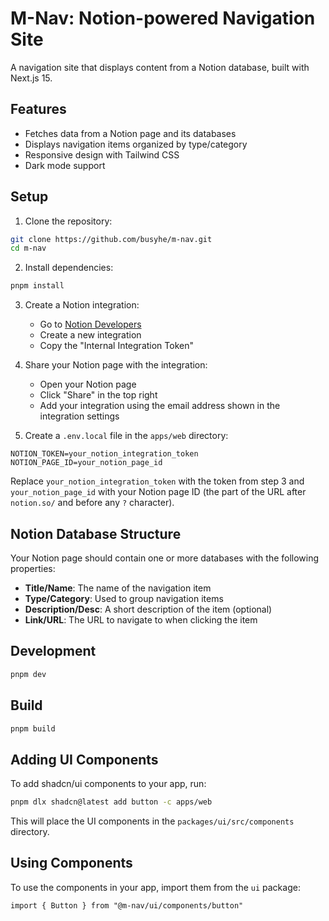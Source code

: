 # M-Nav: Notion-powered Navigation Site

A navigation site that displays content from a Notion database, built with Next.js 15.

## Features

- Fetches data from a Notion page and its databases
- Displays navigation items organized by type/category
- Responsive design with Tailwind CSS
- Dark mode support

## Setup

1. Clone the repository:

```bash
git clone https://github.com/busyhe/m-nav.git
cd m-nav
```

2. Install dependencies:

```bash
pnpm install
```

3. Create a Notion integration:
   - Go to [Notion Developers](https://www.notion.so/my-integrations)
   - Create a new integration
   - Copy the "Internal Integration Token"

4. Share your Notion page with the integration:
   - Open your Notion page
   - Click "Share" in the top right
   - Add your integration using the email address shown in the integration settings

5. Create a `.env.local` file in the `apps/web` directory:

```
NOTION_TOKEN=your_notion_integration_token
NOTION_PAGE_ID=your_notion_page_id
```

Replace `your_notion_integration_token` with the token from step 3 and `your_notion_page_id` with your Notion page ID (the part of the URL after `notion.so/` and before any `?` character).

## Notion Database Structure

Your Notion page should contain one or more databases with the following properties:

- **Title/Name**: The name of the navigation item
- **Type/Category**: Used to group navigation items
- **Description/Desc**: A short description of the item (optional)
- **Link/URL**: The URL to navigate to when clicking the item

## Development

```bash
pnpm dev
```

## Build

```bash
pnpm build
```

## Adding UI Components

To add shadcn/ui components to your app, run:

```bash
pnpm dlx shadcn@latest add button -c apps/web
```

This will place the UI components in the `packages/ui/src/components` directory.

## Using Components

To use the components in your app, import them from the `ui` package:

```tsx
import { Button } from "@m-nav/ui/components/button"
```
